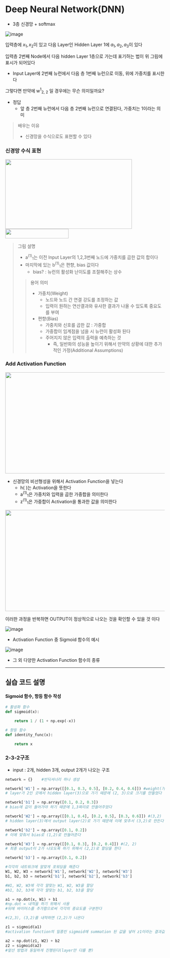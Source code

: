 # Deep Neural Network(DNN)
- 3층 신경망 + softmax

![image](https://user-images.githubusercontent.com/107015573/218976379-f151784d-171e-4d49-80b4-18773987f9b6.png)

입력층에 $x_1, x_2$이 있고 다음 Layer인 Hidden Layer 1에 $a_1, a_2, a_3$이 있다

입력층 2번째 Node에서 다음 hidden Layer 1층으로 가는데 표기하는 법이 위 그림에 표시가 되어있다
- Input Layer에 2번째 뉴런에서 다음 층 1번째 뉴런으로 이동, 위에 가중치를 표시한다

그렇다면 만약에 w<sup>1</sup><sub>2, 2</sub> 일 경우에는 무슨 의미일까요?
- 정답
  - 앞 층 2번째 뉴런에서 다음 층 2번째 뉴런으로 연결된다, 가중치는 1이라는 의미

> 배우는 이유
> - 신경망을 수식으로도 표현할 수 있다

### 신경망 수식 표현
<img src= "https://user-images.githubusercontent.com/107015573/218979848-b3028942-b9d3-4063-810c-6949d0446311.png" width="400" height="220">
<img src= "https://user-images.githubusercontent.com/107015573/218979855-4f6e9410-3b4a-4d2b-b5f8-bc582ff45bd4.png" width="200" height="30">

> 그림 설명
> - a<sup>(1)</sup><sub>1</sub>는 이전 Input Layer의 1,2,3번째 노드에 가중치를 곱한 값의 합이다
> - 마지막에 있는 b<sup>(1)</sup><sub>1</sub>은 편향, bias 값이다
>     - bias? : 뉴런의 활성화 난이도를 조절해주는 상수
>> 용어 의미
>> - 가중치(Weight)
>>    - 노드와 노드 간 연결 강도를 조정하는 값
>>    - 입력이 원하는 연산결과와 유사한 결과가 나올 수 있도록 중요도를 부여
>> - 편향(Bias)
>>    - 가중치와 신호를 곱한 값 : 가중합
>>    - 가중합이 임계점을 넘을 시 뉴런이 활성화 된다
>>    - 주어지지 않은 입력의 출력을 예측하는 것
>>      - 즉, 일반화의 성능을 높이기 위해서 만약의 상황에 대한 추가적인 가정(Additional Assumptions)

### Add Activation Function
<img src= "https://user-images.githubusercontent.com/107015573/218982999-6be116ca-214d-4e70-a0c7-d6c742b2f571.png" width="600" height="320">

- 신경망의 비선형성을 위해서  Activation Function을 넣는다
  - h( )는 Activation을 뜻한다
  - a<sup>(1)</sup><sub>1</sub>은 가중치와 입력을 곱한 가중합을 의미한다
  - z<sup>(1)</sup><sub>1</sub>은 가중합이 Activation을 통과한 값을 의미한다
<img src= "https://user-images.githubusercontent.com/107015573/218984141-35060cbc-ddf4-481e-8529-8cf4a13309ec.png" width="600" height="320">

이러한 과정을 반복하면 OUTPUT이 정상적으로 나오는 것을 확인할 수 있을 것 이다

![image](https://user-images.githubusercontent.com/107015573/218983639-40a63253-bcf3-44e8-8151-b69a1b9efc02.png)
- Activation Function 중 Sigmoid 함수의 예시

![image](https://user-images.githubusercontent.com/107015573/218983970-8aceb265-23c6-447b-911b-3fde76eda845.png)
- 그 외 다양한 Activation Function 함수의 종류

---

## 실습 코드 설명

#### Sigmoid 함수, 항등 함수 작성
```python
# 활성화 함수 
def sigmoid(x):

    return 1 / (1 + np.exp(-x))

# 항등 함수 
def identity_func(x):

    return x
```

### 2-3-2구조
- input : 2개, hidden 3개, output 2개가 나오는 구조
```python
network = {}    #빈딕셔너리 하나 생성

network['W1'] = np.array([[0.1, 0.3, 0.5], [0.2, 0.4, 0.6]]) #weight(가중치)
# layer가 2인 곳에서 hidden layer(3)으로 가기 때문에 (2, 3)으로 크기를 만들었다

network['b1'] = np.array([0.1, 0.2, 0.3]) 
# bias에 값이 들어가야 하기 때문에 1,3짜리로 만들어주었다

network['W2'] = np.array([[0.1, 0.4], [0.2, 0.5], [0.3, 0.6]]) #(3,2)
# hidden layer(3)에서 output layer(2)로 가기 때문에 이에 맞추서 (3,2)로 만든다

network['b2'] = np.array([0.1, 0.2]) 
# 이에 맞춰서 bias로 (1,2)로 만들어준다

network['W3'] = np.array([[0.1, 0.3], [0.2, 0.4]]) #(2, 2)
# 최종 output이 2가 나오도록 하기 위해서 (2,2)로 할당을 한다

network['b3'] = np.array([0.1, 0.2])
```

```python
#각각의 네트워크에 알맞게 포워딩을 해준다
W1, W2, W3 = network['W1'], network['W2'], network['W3']
b1, b2, b3 = network['b1'], network['b2'], network['b3']

#W1, W2, W3에 각각 알맞는 W1, W2, W3을 할당
#b1, b2, b3에 각각 알맞는 b1, b2, b3을 할당

a1 = np.dot(x, W1) + b1
#np.dot = 내적을 하기 위해서 사용
#뒤에 바이어스를 추가함으로써 각각의 중요도를 구분한다

#(2,3), (3,2)를 내적하면 (2,2)가 나온다

z1 = sigmoid(a1)
#activation function의 일종인 sigmoid에 summation 된 값을 넣어 z1이라는 결과값을 도출해낸다

a2 = np.dot(z1, W2) + b2
z2 = sigmoid(a2)
#앞선 방법과 동일하게 진행된다(layer만 다를 뿐)


```
